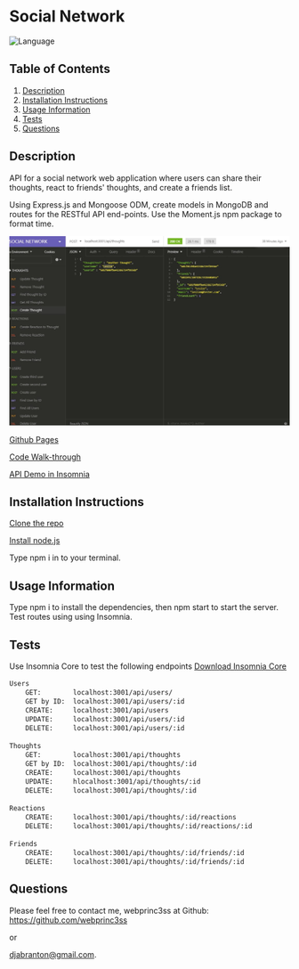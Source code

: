 # Social Network

   ![Language](https://img.shields.io/badge/Lang-JavaScript-yellow)

  ## Table of Contents
  1. [Description](#description)
  2. [Installation Instructions](#installation-instructions)
  3. [Usage Information](#usage-information)
  4. [Tests](#tests)
  5. [Questions](#questions)

  ## Description

API for a social network web application where users can share their thoughts, react to friends' thoughts, and create a friends list.

Using Express.js and Mongoose ODM, create models in MongoDB and routes for the RESTful API end-points.  Use the Moment.js npm package to format time. 

![Screenshot](assets/social_screenshot.jpg)

  [Github Pages](https://github.com/webprinc3ss/social-network)

  [Code Walk-through](https://drive.google.com/file/d/16ikCWBb915mE4cbUZr08qXcjWLlnG2fG/view)

  [API Demo in Insomnia](https://drive.google.com/file/d/16ikCWBb915mE4cbUZr08qXcjWLlnG2fG/view)

  ## Installation Instructions

[Clone the repo](git@github.com:webprinc3ss/social-network.git)

[Install node.js](https://nodejs.org/en/)

Type npm i in to your terminal.
   
  ## Usage Information
Type npm i to install the dependencies, then npm start to start the server. Test routes using using Insomnia.

  ## Tests
  Use Insomnia Core to test the following endpoints
  [Download Insomnia Core](https://insomnia.rest/download/core/)

    Users
        GET:        localhost:3001/api/users/
        GET by ID:  localhost:3001/api/users/:id
        CREATE:     localhost:3001/api/users
        UPDATE:     localhost:3001/api/users/:id
        DELETE:     localhost:3001/api/users/:id

    Thoughts
        GET:        localhost:3001/api/thoughts
        GET by ID:  localhost:3001/api/thoughts/:id
        CREATE:     localhost:3001/api/thoughts
        UPDATE:     hlocalhost:3001/api/thoughts/:id
        DELETE:     localhost:3001/api/thoughts/:id

    Reactions
        CREATE:     localhost:3001/api/thoughts/:id/reactions
        DELETE:     localhost:3001/api/thoughts/:id/reactions/:id

    Friends
        CREATE:     localhost:3001/api/thoughts/:id/friends/:id
        DELETE:     localhost:3001/api/thoughts/:id/friends/:id

  ## Questions
  Please feel free to contact me, webprinc3ss at Github: https://github.com/webprinc3ss 

  or

  djabranton@gmail.com. 
